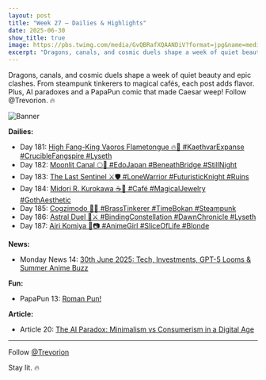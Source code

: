 ```yaml
---
layout: post
title: "Week 27 – Dailies & Highlights"
date: 2025-06-30
show_title: true
image: https://pbs.twimg.com/media/GvQBRafXQAANDiV?format=jpg&name=medium
excerpt: "Dragons, canals, and cosmic duels shape a week of quiet beauty and epic clashes. From steampunk tinkerers to magical cafés, each post adds flavor. Plus, AI paradoxes and a PapaPun comic that made Caesar weep! Follow @Trevorion. 🔥"
---
```


<div style="max-width: 640px; height: auto;">
  <p>Dragons, canals, and cosmic duels shape a week of quiet beauty and epic clashes. From steampunk tinkerers to magical cafés, each post adds flavor. Plus, AI paradoxes and a PapaPun comic that made Caesar weep! Follow @Trevorion. 🔥</p>
  <p><img src="https://pbs.twimg.com/media/GvQBRafXQAANDiV?format=jpg&name=medium" alt="Banner"  style="max-width: 640px; height: auto;" /></p>
</div>

**Dailies:**  
- Day 181: [High Fang-King Vaoros Flametongue 🔥🐉 #KaethvarExpanse #CrucibleFangspire #Lyseth](https://x.com/Trevorion/status/1939729495025467802)
- Day 182: [Moonlit Canal 🌕🍃 #EdoJapan #BeneathBridge #StillNight](https://x.com/Trevorion/status/1939987745511755938)
- Day 183: [The Last Sentinel ⚔️🛡️ #LoneWarrior #FuturisticKnight #Ruins](https://x.com/Trevorion/status/1940476193763135550)
- Day 184: [Midori R. Kurokawa ☕💎 #Café #MagicalJewelry #GothAesthetic](https://x.com/Trevorion/status/1940869374170354126)
- Day 185: [Cogzimodo 🔔🤖 #BrassTinkerer #TimeBokan #Steampunk](https://x.com/Trevorion/status/1941190506903732457)
- Day 186: [Astral Duel 🌌⚔️ #BindingConstellation #DawnChronicle #Lyseth](https://x.com/Trevorion/status/1941550772149420400)
- Day 187: [Airi Komiya 🌸📷 #AnimeGirl #SliceOfLife #Blonde](https://x.com/Trevorion/status/1941927137247645787)

**News:**  
- Monday News 14: [30th June 2025: Tech, Investments, GPT-5 Looms & Summer Anime Buzz](https://x.com/Trevorion/status/1939540521996697981)

**Fun:**  
- PapaPun 13: [Roman Pun!](https://x.com/Trevorion/status/1941943115151016421)

**Article:**  
- Article 20: [The AI Paradox: Minimalism vs Consumerism in a Digital Age](https://x.com/Trevorion/status/1940428625616027921)

---
Follow [@Trevorion](https://x.com/Trevorion)

Stay lit. 🔥
